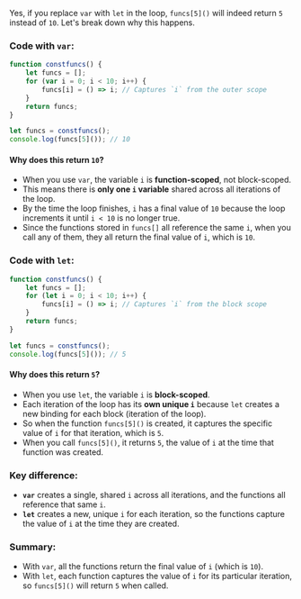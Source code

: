 Yes, if you replace `var` with `let` in the loop, `funcs[5]()` will indeed return `5` instead of `10`. Let's break down why this happens.

### Code with `var`:
```javascript
function constfuncs() {
    let funcs = [];
    for (var i = 0; i < 10; i++) {
        funcs[i] = () => i; // Captures `i` from the outer scope
    }
    return funcs;
}

let funcs = constfuncs();
console.log(funcs[5]()); // 10
```

#### Why does this return `10`?
- When you use `var`, the variable `i` is **function-scoped**, not block-scoped.
- This means there is **only one `i` variable** shared across all iterations of the loop.
- By the time the loop finishes, `i` has a final value of `10` because the loop increments it until `i < 10` is no longer true.
- Since the functions stored in `funcs[]` all reference the same `i`, when you call any of them, they all return the final value of `i`, which is `10`.

### Code with `let`:
```javascript
function constfuncs() {
    let funcs = [];
    for (let i = 0; i < 10; i++) {
        funcs[i] = () => i; // Captures `i` from the block scope
    }
    return funcs;
}

let funcs = constfuncs();
console.log(funcs[5]()); // 5
```

#### Why does this return `5`?
- When you use `let`, the variable `i` is **block-scoped**.
- Each iteration of the loop has its **own unique `i`** because `let` creates a new binding for each block (iteration of the loop).
- So when the function `funcs[5]()` is created, it captures the specific value of `i` for that iteration, which is `5`.
- When you call `funcs[5]()`, it returns `5`, the value of `i` at the time that function was created.

### Key difference:
- **`var`** creates a single, shared `i` across all iterations, and the functions all reference that same `i`.
- **`let`** creates a new, unique `i` for each iteration, so the functions capture the value of `i` at the time they are created.

### Summary:
- With `var`, all the functions return the final value of `i` (which is `10`).
- With `let`, each function captures the value of `i` for its particular iteration, so `funcs[5]()` will return `5` when called.
